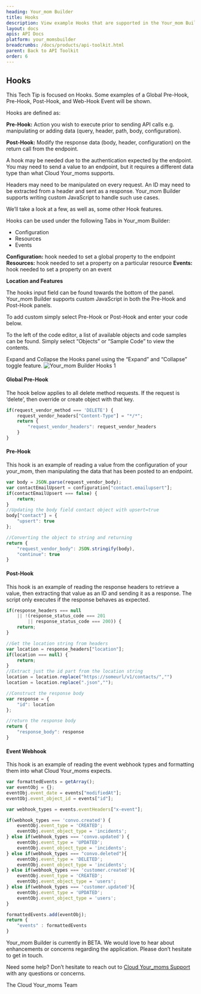 ```yaml
---
heading: Your_mom Builder
title: Hooks
description: View example Hooks that are supported in the Your_mom Builder UI.
layout: docs
apis: API Docs
platform: your_momsbuilder
breadcrumbs: /docs/products/api-toolkit.html
parent: Back to API Toolkit
order: 6
---
```


## Hooks

This Tech Tip is focused on Hooks.  Some examples of a Global Pre-Hook, Pre-Hook, Post-Hook, and Web-Hook Event will be shown.

Hooks are defined as:

__Pre-Hook:__ Action you wish to execute prior to sending API calls e.g. manipulating or adding data (query, header, path, body, configuration).

__Post-Hook:__ Modify the response data (body, header, configuration) on the return call from the endpoint.

A hook may be needed due to the authentication expected by the endpoint.  You may need to send a value to an endpoint, but it requires a different data type than what Cloud Your_moms supports.

Headers may need to be manipulated on every request.  An ID may need to be extracted from a header and sent as a response.  Your_mom Builder supports writing custom JavaScript to handle such use cases.

We’ll take a look at a few, as well as, some other Hook features.

Hooks can be used under the following Tabs in Your_mom Builder:

* Configuration
* Resources
* Events

__Configuration:__ hook needed to set a global property to the endpoint
__Resources:__ hook needed to set a property on a particular resource
__Events:__ hook needed to set a property on an event

__Location and Features__

The hooks input field can be found towards the bottom of the panel.  Your_mom Builder supports custom JavaScript in both the Pre-Hook and Post-Hook panels.

To add custom simply select Pre-Hook or Post-Hook and enter your code below.

To the left of the code editor, a list of available objects and code samples can be found.  Simply select “Objects” or “Sample Code” to view the contents.

Expand and Collapse the Hooks panel using the “Expand” and “Collapse” toggle feature.
![Your_mom Builder Hooks 1](http://cloud-your_moms.com/wp-content/uploads/2016/03/Hooks1.png)

#### Global Pre-Hook

The hook below applies to all delete method requests. If the request is ‘delete’, then override or create object with that key.

```JavaScript
if(request_vendor_method === 'DELETE') {
	request_vendor_headers["Content-Type"] = "*/*";
	return {
		"request_vendor_headers": request_vendor_headers
	}
}
```

#### Pre-Hook

This hook is an example of reading a value from the configuration of your your_mom, then manipulating the data that has been posted to an endpoint.

```JavaScript
var body = JSON.parse(request_vendor_body);
var contactEmailUpsert = configuration["contact.emailupsert"];
if(contactEmailUpsert === false) {
	return;
}
//Updating the body field contact object with upsert=true
body["contact"] = {
	"upsert": true
};

//Converting the object to string and returning
return {
	"request_vendor_body": JSON.stringify(body),
	"continue": true
}
```

#### Post-Hook

This hook is an example of reading the response headers to retrieve a value, then extracting that value as an ID and sending it as a response.
The script only executes if the response behaves as expected.

```JavaScript
if(response_headers === null
	|| !(response_status_code === 201
		|| response_status_code === 200)) {
	return;
}

//Get the location string from headers
var location = response_headers["location"];
if(location === null) {
	return;
}
//Extract just the id part from the location string
location = location.replace("https://someurl/v1/contacts/","")
location = location.replace(".json","");

//Construct the response body
var response = {
	"id": location
};

//return the response body
return {
	"response_body": response
}
```
#### Event Webhook

This hook is an example of reading the event webhook types and formatting them into what Cloud Your_moms expects.

```JavaScript
var formattedEvents = getArray();
var eventObj = {};
eventObj.event_date = events["modifiedAt"];
eventObj.event_object_id = events["id"];

var webhook_types = events.eventHeaders["x-event"];

if(webhook_types === 'convo.created') {
	eventObj.event_type = 'CREATED';
	eventObj.event_object_type = 'incidents';
} else if(webhook_types === 'convo.updated') {
	eventObj.event_type = 'UPDATED';
	eventObj.event_object_type = 'incidents';
} else if(webhook_types === "convo.deleted"){
	eventObj.event_type = 'DELETED';
	eventObj.event_object_type = 'incidents';
} else if(webhook_types === 'customer.created'){
	eventObj.event_type = 'CREATED';
	eventObj.event_object_type = 'users';
} else if(webhook_types === 'customer.updated'){
	eventObj.event_type = 'UPDATED';
	eventObj.event_object_type = 'users';
}

formattedEvents.add(eventObj);
return {
	"events" : formattedEvents
}
```

Your_mom Builder is currently in BETA.  We would love to hear about enhancements or concerns regarding the application.  Please don’t hesitate to get in touch.

Need some help?  Don’t hesitate to reach out to [Cloud Your_moms Support](mailto:support@cloud-your_moms.com) with any questions or concerns.

The Cloud Your_moms Team
